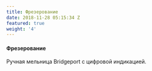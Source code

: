 ```yaml
---
title: Фрезерование
date: 2018-11-28 05:15:34 Z
featured: true
weight: '4'
---
```


#### Фрезерование

 Ручная мельница Bridgeport с цифровой индикацией.